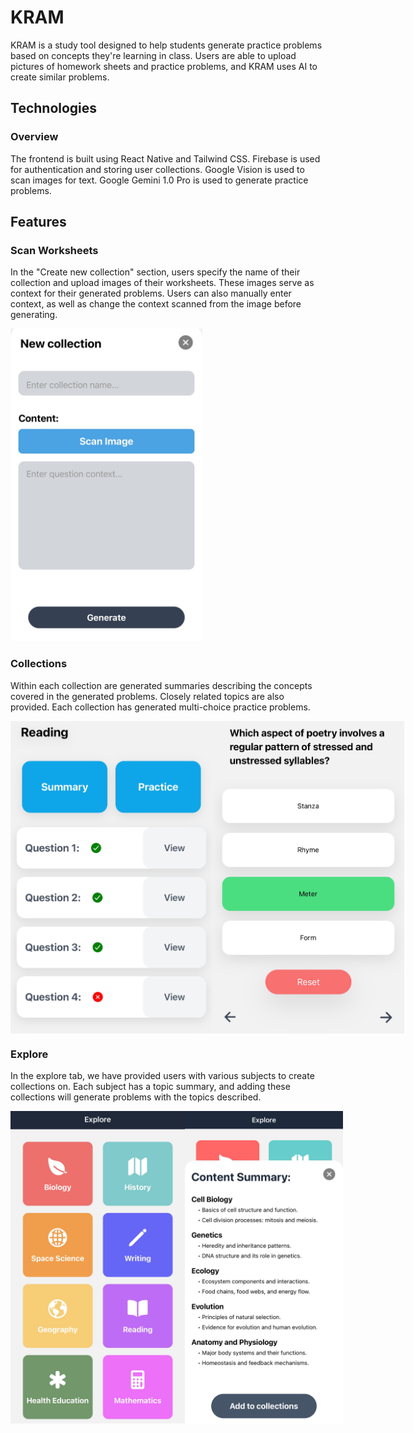 # KRAM 
KRAM is a study tool designed to help students generate practice problems based on concepts they're learning in class. Users are able to upload pictures of homework sheets and practice problems, and KRAM uses AI to create similar problems.

## Technologies

### Overview
The frontend is built using React Native and Tailwind CSS. Firebase is used for authentication and storing user collections. Google Vision is used to scan images for text. Google Gemini 1.0 Pro is used to generate practice problems.

## Features
### Scan Worksheets
In the "Create new collection" section, users specify the name of their collection and upload images of their worksheets. These images serve as context for their generated problems. Users can also manually enter context, as well as change the context scanned from the image before generating.

<img src="assets/scan.png" width="auto" height="500">

### Collections
Within each collection are generated summaries describing the concepts covered in the generated problems. Closely related topics are also provided. Each collection has generated multi-choice practice problems.

<div style="display: flex; justify-content: space-between;">
  <img src="assets/collection.png" width="auto" height="500">
  <img src="assets/question.png" width="auto" height="500">
</div>


### Explore
In the explore tab, we have provided users with various subjects to create collections on. Each subject has a topic summary, and adding these collections will generate problems with the topics described.

<div style="display: flex; justify-content: space-between;">
  <img src="assets/explore.png" width="auto" height="500">
  <img src="assets/overview.png" width="auto" height="500">
</div>
